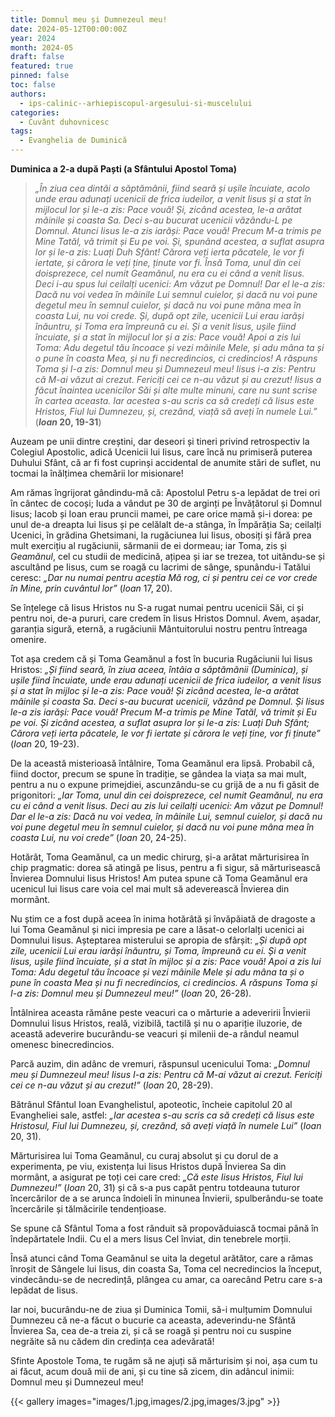 ```yaml
---
title: Domnul meu și Dumnezeul meu!
date: 2024-05-12T00:00:00Z
year: 2024
month: 2024-05
draft: false
featured: true
pinned: false
toc: false
authors:
  - ips-calinic--arhiepiscopul-argesului-si-muscelului  
categories:
  - Cuvânt duhovnicesc
tags:
  - Evanghelia de Duminică
---
```

**Duminica a 2-a după Paști (a Sfântului Apostol Toma)**

> _„În ziua cea dintâi a săptămânii, fiind seară și ușile încuiate, acolo unde erau adunați ucenicii de frica iudeilor, a venit Iisus și a stat în mijlocul lor și le-a zis: Pace vouă! Și, zicând acestea, le-a arătat mâinile și coasta Sa. Deci s-au bucurat ucenicii văzându-L pe Domnul. Atunci Iisus le-a zis iarăși: Pace vouă! Precum M-a trimis pe Mine Tatăl, vă trimit și Eu pe voi. Și, spunând acestea, a suflat asupra lor și le-a zis: Luați Duh Sfânt! Cărora veți ierta păcatele, le vor fi iertate, și cărora le veți ține, ținute vor fi. Însă Toma, unul din cei doisprezece, cel numit Geamănul, nu era cu ei când a venit Iisus. Deci i-au spus lui ceilalți ucenici: Am văzut pe Domnul! Dar el le-a zis: Dacă nu voi vedea în mâinile Lui semnul cuielor, și dacă nu voi pune degetul meu în semnul cuielor, și dacă nu voi pune mâna mea în coasta Lui, nu voi crede. Și, după opt zile, ucenicii Lui erau iarăși înăuntru, și Toma era împreună cu ei. Și a venit Iisus, ușile fiind încuiate, și a stat în mijlocul lor și a zis: Pace vouă! Apoi a zis lui Toma: Adu degetul tău încoace și vezi mâinile Mele, și adu mâna ta și o pune în coasta Mea, și nu fi necredincios, ci credincios! A răspuns Toma și I-a zis: Domnul meu și Dumnezeul meu! Iisus i-a zis: Pentru că M-ai văzut ai crezut. Fericiți cei ce n-au văzut și au crezut! Iisus a făcut înaintea ucenicilor Săi și alte multe minuni, care nu sunt scrise în cartea aceasta. Iar acestea s-au scris ca să credeți că Iisus este Hristos, Fiul lui Dumnezeu, și, crezând, viață să aveți în numele Lui.”_ (**_Ioan_ 20, 19-31**)

Auzeam pe unii dintre creștini, dar deseori și tineri privind retrospectiv la Colegiul Apostolic, adică Ucenicii lui Iisus, care încă nu primiseră puterea Duhului Sfânt, că ar fi fost cuprinși accidental de anumite stări de suflet, nu tocmai la înălțimea chemării lor misionare!

Am rămas îngrijorat gândindu-mă că: Apostolul Petru s-a lepădat de trei ori în cântec de cocoși; Iuda a vândut pe 30 de arginți pe Învățătorul și Domnul Iisus; Iacob și Ioan erau pruncii mamei, pe care orice mamă și-i dorea: pe unul de-a dreapta lui Iisus și pe celălalt de-a stânga, în Împărăția Sa; ceilalți Ucenici, în grădina Ghetsimani, la rugăciunea lui Iisus, obosiți și fără prea mult exercițiu al rugăciunii, sărmanii de ei dormeau; iar Toma, zis și _Geamănul_, cel cu studii de medicină, ațipea și iar se trezea, tot uitându-se și ascultând pe Iisus, cum se roagă cu lacrimi de sânge, spunându-i Tatălui ceresc: _„Dar nu numai pentru aceștia Mă rog, ci și pentru cei ce vor crede în Mine, prin cuvântul lor”_ (_Ioan_ 17, 20).

Se înțelege că Iisus Hristos nu S-a rugat numai pentru ucenicii Săi, ci și pentru noi, de-a pururi, care credem în Iisus Hristos Domnul. Avem, așadar, garanția sigură, eternă, a rugăciunii Mântuitorului nostru pentru întreaga omenire.

Tot așa credem că și Toma Geamănul a fost în bucuria Rugăciunii lui Iisus Hristos: _„Și fiind seară, în ziua aceea, întâia a săptămânii (Duminica), și ușile fiind încuiate, unde erau adunați ucenicii de frica iudeilor, a venit Iisus și a stat în mijloc și le-a zis: Pace vouă! Și zicând acestea, le-a arătat mâinile și coasta Sa. Deci s-au bucurat ucenicii, văzând pe Domnul. Și Iisus le-a zis iarăși: Pace vouă! Precum M-a trimis pe Mine Tatăl, vă trimit și Eu pe voi. Și zicând acestea, a suflat asupra lor și le-a zis: Luați Duh Sfânt; Cărora veți ierta păcatele, le vor fi iertate și cărora le veți ține, vor fi ținute”_ (_Ioan_ 20, 19-23).

De la această misterioasă întâlnire, Toma Geamănul era lipsă. Probabil că, fiind doctor, precum se spune în tradiție, se gândea la viața sa mai mult, pentru a nu o expune primejdiei, ascunzându-se cu grijă de a nu fi găsit de prigonitori: _„Iar Toma, unul din cei doisprezece, cel numit Geamănul, nu era cu ei când a venit Iisus. Deci au zis lui ceilalți ucenici: Am văzut pe Domnul! Dar el le-a zis: Dacă nu voi vedea, în mâinile Lui, semnul cuielor, și dacă nu voi pune degetul meu în semnul cuielor, și dacă nu voi pune mâna mea în coasta Lui, nu voi crede”_ (_Ioan_ 20, 24-25).

Hotărât, Toma Geamănul, ca un medic chirurg, și-a arătat mărturisirea în chip pragmatic: dorea să atingă pe Iisus, pentru a fi sigur, să mărturisească Învierea Domnului Iisus Hristos! Am putea spune că Toma Geamănul era ucenicul lui Iisus care voia cel mai mult să adeverească Învierea din mormânt.

Nu știm ce a fost după aceea în inima hotărâtă și învăpăiată de dragoste a lui Toma Geamănul și nici impresia pe care a lăsat-o celorlalți ucenici ai Domnului Iisus. Așteptarea misterului se apropia de sfârșit: _„Și după opt zile, ucenicii Lui erau iarăși înăuntru, și Toma, împreună cu ei. Și a venit Iisus, ușile fiind încuiate, și a stat în mijloc și a zis: Pace vouă! Apoi a zis lui Toma: Adu degetul tău încoace și vezi mâinile Mele și adu mâna ta și o pune în coasta Mea și nu fi necredincios, ci credincios. A răspuns Toma și I-a zis: Domnul meu și Dumnezeul meu!”_ (_Ioan_ 20, 26-28).

Întâlnirea aceasta rămâne peste veacuri ca o mărturie a adeveririi Învierii Domnului Iisus Hristos, reală, vizibilă, tactilă și nu o apariție iluzorie, de această adeverire bucurându-se veacuri și milenii de-a rândul neamul omenesc binecredincios.

Parcă auzim, din adânc de vremuri, răspunsul ucenicului Toma: _„Domnul meu și Dumnezeul meu! Iisus I-a zis: Pentru că M-ai văzut ai crezut. Fericiți cei ce n-au văzut și au crezut!”_ (_Ioan_ 20, 28-29).

Bătrânul Sfântul Ioan Evanghelistul, apoteotic, încheie capitolul 20 al Evangheliei sale, astfel: _„Iar acestea s-au scris ca să credeți că Iisus este Hristosul, Fiul lui Dumnezeu, și, crezând, să aveți viață în numele Lui”_ (_Ioan_ 20, 31).

Mărturisirea lui Toma Geamănul, cu curaj absolut și cu dorul de a experimenta, pe viu, existența lui Iisus Hristos după Învierea Sa din mormânt, a asigurat pe toți cei care cred: _„Că este Iisus Hristos, Fiul lui Dumnezeu!”_ (_Ioan_ 20, 31) și că s-a pus capăt pentru totdeauna tuturor încercărilor de a se arunca îndoieli în minunea Învierii, spulberându-se toate încercările și tălmăcirile tendențioase.

Se spune că Sfântul Toma a fost rânduit să propovăduiască tocmai până în îndepărtatele Indii. Cu el a mers Iisus Cel înviat, din tenebrele morții.

Însă atunci când Toma Geamănul se uita la degetul arătător, care a rămas înroșit de Sângele lui Iisus, din coasta Sa, Toma cel necredincios la început, vindecându-se de necredință, plângea cu amar, ca oarecând Petru care s-a lepădat de Iisus.

Iar noi, bucurându-ne de ziua și Duminica Tomii, să-i mulțumim Domnului Dumnezeu că ne-a făcut o bucurie ca aceasta, adeverindu-ne Sfântă Învierea Sa, cea de-a treia zi, și că se roagă și pentru noi cu suspine negrăite să nu cădem din credința cea adevărată!

Sfinte Apostole Toma, te rugăm să ne ajuți să mărturisim și noi, așa cum tu ai făcut, acum două mii de ani, și cu tine să zicem, din adâncul inimii: Domnul meu și Dumnezeul meu!

{{< gallery images="images/1.jpg,images/2.jpg,images/3.jpg" >}}
